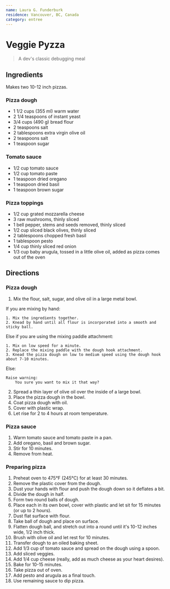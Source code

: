 ```yaml
---
name: Laura G. Funderburk
residence: Vancouver, BC, Canada
category: entree
---
```


# Veggie Pyzza 

> A dev's classic debugging meal

## Ingredients

Makes two 10-12 inch pizzas. 

### Pizza dough

- 1 1/2 cups (355 ml) warm water 
- 2 1/4 teaspoons of instant yeast
- 3/4 cups (490 g) bread flour
- 2 teaspoons salt
- 2 tablespoons extra virgin olive oil
- 2 teaspoons salt
- 1 teaspoon sugar

### Tomato sauce

- 1/2 cup tomato sauce
- 1/2 cup tomato paste
- 1 teaspoon dried oregano
- 1 teaspoon dried basil 
- 1 teaspoon brown sugar

### Pizza toppings

- 1/2 cup grated mozzarella cheese
- 3 raw mushrooms, thinly sliced
- 1 bell pepper, stems and seeds removed, thinly sliced
- 1/2 cup sliced black olives, thinly sliced
- 2 tablespoons chopped fresh basil
- 1 tablespoon pesto
- 1/4 cup thinly sliced red onion
- 1/3 cup baby arugula, tossed in a little olive oil, added as pizza comes out of the oven

## Directions 

### Pizza dough

1. Mix the flour, salt, sugar, and olive oil in a large metal bowl.

If you are mixing by hand: 

    1. Mix the ingredients together. 
    2. Knead by hand until all flour is incorporated into a smooth and sticky ball. 
    
Else if you are using the mixing paddle attachment: 

    1. Mix on low speed for a minute. 
    2. Replace the mixing paddle with the dough hook attachment.
    3. Knead the pizza dough on low to medium speed using the dough hook about 7-10 minutes.
    
Else:

    Raise warning: 
        You sure you want to mix it that way? 

2. Spread a thin layer of olive oil over the inside of a large bowl. 
3. Place the pizza dough in the bowl. 
4. Coat pizza dough with oil. 
5. Cover with plastic wrap. 
6. Let rise for 2 to 4 hours at room temperature. 

### Pizza sauce

1. Warm tomato sauce and tomato paste in a pan. 
2. Add oregano, basil and brown sugar. 
3. Stir for 10 minutes. 
4. Remove from heat. 

### Preparing pizza

1. Preheat oven to 475°F (245°C) for at least 30 minutes. 
2. Remove the plastic cover from the dough. 
3. Dust your hands with flour and push the dough down so it deflates a bit. 
4. Divide the dough in half.
5. Form two round balls of dough. 
6. Place each in its own bowl, cover with plastic and let sit for 15 minutes (or up to 2 hours).
7. Dust flat surface with flour.
8. Take ball of dough and place on surface. 
9. Flatten dough ball, and stretch out into a round until it's 10-12 inches wide, 1/2 inch thick.
10. Brush with olive oil and let rest for 10 minutes. 
11. Transfer dough to an oiled baking sheet. 
12. Add 1/3 cup of tomato sauce and spread on the dough using a spoon. 
13. Add sliced veggies. 
14. Add 1/4 cup cheese (really, add as much cheese as your heart desires). 
15. Bake for 10-15 minutes. 
16. Take pizza out of oven. 
17. Add pesto and arugula as a final touch. 
18. Use remaining sauce to dip pizza. 
